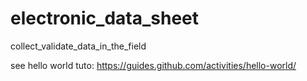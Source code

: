 # electronic_data_sheet
collect_validate_data_in_the_field


see hello world tuto:
https://guides.github.com/activities/hello-world/

